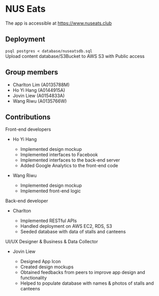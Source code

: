 # NUS Eats

The app is accessible at https://www.nuseats.club

## Deployment
`psql postgres < database/nuseatsdb.sql`  
Upload content database/S3Bucket to AWS S3 with Public access

## Group members

- Charlton Lim (A0135788M)
- Ho Yi Hang (A0144915A)
- Jovin Liew (A0154833A)
- Wang Riwu (A0135766W)

## Contributions

Front-end developers

- Ho Yi Hang

    - Implemented design mockup
    - Implemented interfaces to Facebook
    - Implemented interfaces to the back-end server
    - Added Google Analytics to the front-end code

- Wang Riwu

    - Implemented design mockup
    - Implemented front-end logic

Back-end developer

- Charlton

    - Implemented RESTful APIs
    - Handled deployment on AWS EC2, RDS, S3
    - Seeded database with data of stalls and canteens

UI/UX Designer & Business & Data Collector

- Jovin Liew

    - Designed App Icon
    - Created design mockups
    - Obtained feedbacks from peers to improve app design and functionality
    - Helped to populate database with names & photos of stalls and canteens

